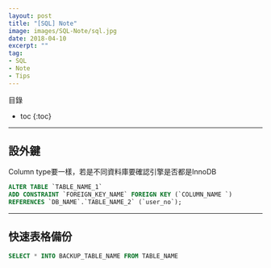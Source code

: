 ```yaml
---
layout: post
title: "[SQL] Note"
image: images/SQL-Note/sql.jpg
date: 2018-04-10
excerpt: ""
tag:
- SQL
- Note
- Tips
---
```


目錄
* toc
{:toc}

---

## 設外鍵
Column type要一樣，若是不同資料庫要確認引擎是否都是InnoDB

```sql
ALTER TABLE `TABLE_NAME_1`
ADD CONSTRAINT `FOREIGN_KEY_NAME` FOREIGN KEY (`COLUMN_NAME `)
REFERENCES `DB_NAME`.`TABLE_NAME_2` (`user_no`);
```

---

## 快速表格備份

```sql
SELECT * INTO BACKUP_TABLE_NAME FROM TABLE_NAME
```
